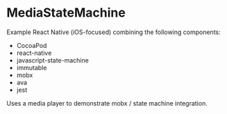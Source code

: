 # MediaStateMachine

Example React Native (iOS-focused) combining the following components:

* CocoaPod
* react-native
* javascript-state-machine
* immutable
* mobx
* ava
* jest


Uses a media player to demonstrate mobx / state machine integration.

